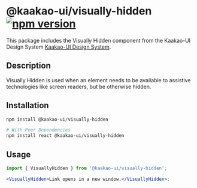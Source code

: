 # @kaakao-ui/visually-hidden [![npm version](https://flat.badgen.net/npm/v/@kaakao-ui/visually-hidden)](https://www.npmjs.com/package/@kaakao-ui/visually-hidden)

This package includes the Visually Hidden component from the Kaakao-UI Design System
[Kaakao-UI Design System](https://github.com/kaakao-ui).

## Description

Visually Hidden is used when an element needs to be available to assistive technologies like screen readers, but be otherwise hidden.

## Installation

```sh
npm install @kaakao-ui/visually-hidden

# With Peer Dependencies
npm install react @kaakao-ui/visually-hidden
```

## Usage

```jsx
import { VisuallyHidden } from '@kaakao-ui/visually-hidden';

<VisuallyHidden>Link opens in a new window.</VisuallyHidden>;
```
